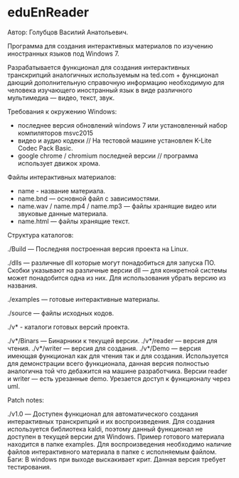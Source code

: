 # eduEnReader

Автор: Голубцов Василий Анатольевич.

Программа для создания интерактивных материалов по изучению иностранных языков под Windows 7.

Разрабатывается функционал для создания интерактивных транскрипций аналогичных используемым на ted.com + функционал дающий дополнительную справочную информацию необходимую для человека изучающего иностранный язык в виде различного мультимедиа — видео, текст, звук.

Требования к окружению Windows:
  - последнее версия обновлений windows 7 или установленный набор компиляторов msvc2015
  - видео и аудио кодеки // На тестовой машине установлен K-Lite Codec Pack Basic.
  - google chrome / chromium последней версии // программа использует движок хрома.

Файлы интерактивных материалов:
  - name - название материала.
  - name.bnd — основной файл с зависимостями.
  - name.wav / name.mp4 / name.mp3 — файлы хранящие видео или звуковые данные материала.
  - name.html — файлы хранящие текст.

Структура каталогов:

  ./Build — Последняя построенная версия проекта на Linux.

  ./dlls — различные dll которые могут понадобиться для запуска ПО. Скобки указывают на различные версии dll — для конкретной системы может понадобится одна из них. Для использования убрать версию из названия.

  ./examples — готовые интерактивные материалы.

  ./source — файлы исходных кодов.

  ./v* - каталоги готовых версий проекта.

  ./v*/Binars — Бинарники к текущей версии.
  ./v*/reader — версия для чтения.
  ./v*/writer — версия для создания.
  ./v*/Demo — версия имеющая функционал как для чтения так и для создания. Используется для демонстрации всего функционала, данная версия полностью аналогична той что дебажится на машине разработчика. Версии reader и writer — есть урезанные demo. Урезается доступ к функционалу через uml.

Patch notes:

./v1.0 — Доступен функционал для автоматического создания интерактивных транскрипций и их воспроизведения. 
Для создания используется библиотека kaldi, поэтому данный функционал не доступен в текущей версии для Windows.
Пример готового материала находится в папке examples. Для воспроизведения необходимо наличие файлов интерактивного материала в папке с исполняемым файлом.
Баги: В windows при выходе выскакивает крит. Данная версия требует тестирования.
